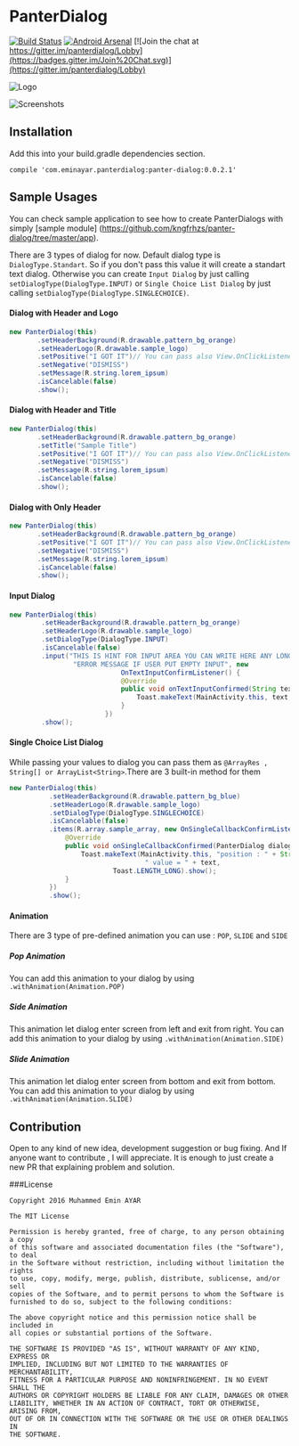 # PanterDialog

[![Build Status](https://travis-ci.org/kngfrhzs/panter-dialog.svg?branch=master)](https://travis-ci.org/kngfrhzs/panter-dialog)
[![Android Arsenal](https://img.shields.io/badge/Android%20Arsenal-Panter%20Dialog-brightgreen.svg?style=flat)](http://android-arsenal.com/details/1/4678)
[![Join the chat at https://gitter.im/panterdialog/Lobby](https://badges.gitter.im/Join%20Chat.svg)](https://gitter.im/panterdialog/Lobby)

![Logo](http://i.imgur.com/FMlRH4i.png)

![Screenshots](http://i.imgur.com/Pm6aAuW.png)

## Installation
Add this into your build.gradle dependencies section.
```
compile 'com.eminayar.panterdialog:panter-dialog:0.0.2.1'
```

## Sample Usages

You can check sample application to see how to create PanterDialogs with simply [sample module] (https://github.com/kngfrhzs/panter-dialog/tree/master/app).

There are 3 types of dialog for now. Default dialog type is `DialogType.Standart`. So if you don't pass this value it will create a standart text dialog. Otherwise you can create `Input Dialog` by just calling `setDialogType(DialogType.INPUT)` or `Single Choice List Dialog` by just calling `setDialogType(DialogType.SINGLECHOICE)`.

#### Dialog with Header and Logo
````java
new PanterDialog(this)
       .setHeaderBackground(R.drawable.pattern_bg_orange)
       .setHeaderLogo(R.drawable.sample_logo)
       .setPositive("I GOT IT")// You can pass also View.OnClickListener as second param
       .setNegative("DISMISS")
       .setMessage(R.string.lorem_ipsum)
       .isCancelable(false)
       .show();

````

#### Dialog with Header and Title
````java
new PanterDialog(this)
       .setHeaderBackground(R.drawable.pattern_bg_orange)
       .setTitle("Sample Title")
       .setPositive("I GOT IT")// You can pass also View.OnClickListener as second param
       .setNegative("DISMISS")
       .setMessage(R.string.lorem_ipsum)
       .isCancelable(false)
       .show();

````

#### Dialog with Only Header
````java
new PanterDialog(this)
       .setHeaderBackground(R.drawable.pattern_bg_orange)
       .setPositive("I GOT IT")// You can pass also View.OnClickListener as second param
       .setNegative("DISMISS")
       .setMessage(R.string.lorem_ipsum)
       .isCancelable(false)
       .show();

````

#### Input Dialog
````java
new PanterDialog(this)
        .setHeaderBackground(R.drawable.pattern_bg_orange)
        .setHeaderLogo(R.drawable.sample_logo)
        .setDialogType(DialogType.INPUT)
        .isCancelable(false)
        .input("THIS IS HINT FOR INPUT AREA YOU CAN WRITE HERE ANY LONGER TEXTS",
                "ERROR MESSAGE IF USER PUT EMPTY INPUT", new
                            OnTextInputConfirmListener() {
                            @Override
                            public void onTextInputConfirmed(String text) {
                                Toast.makeText(MainActivity.this, text, Toast.LENGTH_LONG).show();
                            }
                        })
        .show();


````

#### Single Choice List Dialog

While passing your values to dialog you can pass them as `@ArrayRes , String[] or ArrayList<String>`.There are 3 built-in method for them
````java
new PanterDialog(this)
          .setHeaderBackground(R.drawable.pattern_bg_blue)
          .setHeaderLogo(R.drawable.sample_logo)
          .setDialogType(DialogType.SINGLECHOICE)
          .isCancelable(false)
          .items(R.array.sample_array, new OnSingleCallbackConfirmListener() {
              @Override
              public void onSingleCallbackConfirmed(PanterDialog dialog, int pos, String text) {
                  Toast.makeText(MainActivity.this, "position : " + String.valueOf(pos) +
                                  " value = " + text,
                          Toast.LENGTH_LONG).show();
              }
          })
          .show();


````
#### Animation

There are 3 type of pre-defined animation you can use : `POP`, `SLIDE` and `SIDE`

##### Pop Animation

You can add this animation to your dialog by using `.withAnimation(Animation.POP)`

##### Side Animation

This animation let dialog enter screen from left and exit from right. You can add this animation to your dialog by using `.withAnimation(Animation.SIDE)`

##### Slide Animation

This animation let dialog enter screen from bottom and exit from bottom. You can add this animation to your dialog by using `.withAnimation(Animation.SLIDE)`

## Contribution

Open to any kind of new idea, development suggestion or bug fixing. And If anyone want to contribute , I will appreciate. It is enough to just create a new PR that explaining problem and solution.

###License
```
Copyright 2016 Muhammed Emin AYAR

The MIT License

Permission is hereby granted, free of charge, to any person obtaining a copy
of this software and associated documentation files (the "Software"), to deal
in the Software without restriction, including without limitation the rights
to use, copy, modify, merge, publish, distribute, sublicense, and/or sell
copies of the Software, and to permit persons to whom the Software is
furnished to do so, subject to the following conditions:

The above copyright notice and this permission notice shall be included in
all copies or substantial portions of the Software.

THE SOFTWARE IS PROVIDED "AS IS", WITHOUT WARRANTY OF ANY KIND, EXPRESS OR
IMPLIED, INCLUDING BUT NOT LIMITED TO THE WARRANTIES OF MERCHANTABILITY,
FITNESS FOR A PARTICULAR PURPOSE AND NONINFRINGEMENT. IN NO EVENT SHALL THE
AUTHORS OR COPYRIGHT HOLDERS BE LIABLE FOR ANY CLAIM, DAMAGES OR OTHER
LIABILITY, WHETHER IN AN ACTION OF CONTRACT, TORT OR OTHERWISE, ARISING FROM,
OUT OF OR IN CONNECTION WITH THE SOFTWARE OR THE USE OR OTHER DEALINGS IN
THE SOFTWARE.
```
